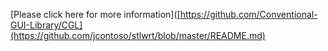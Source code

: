 [Please click here for more information]([https://github.com/Conventional-GUI-Library/CGL](https://github.com/jcontoso/stlwrt/blob/master/README.md)
